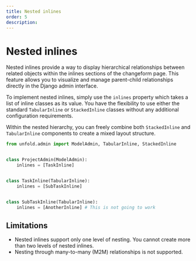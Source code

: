 ```yaml
---
title: Nested inlines
order: 5
description:
---
```


# Nested inlines

Nested inlines provide a way to display hierarchical relationships between related objects within the inlines sections of the changeform page. This feature allows you to visualize and manage parent-child relationships directly in the Django admin interface.

To implement nested inlines, simply use the `inlines` property which takes a list of inline classes as its value. You have the flexibility to use either the standard `TabularInline` or `StackedInline` classes without any additional configuration requirements.

Within the nested hierarchy, you can freely combine both `StackedInline` and `TabularInline` components to create a mixed layout structure.

```python
from unfold.admin import ModelAdmin, TabularInline, StackedInline


class ProjectAdmin(ModelAdmin):
    inlines = [TaskInline]


class TaskInline(TabularInline):
    inlines = [SubTaskInline]


class SubTaskInline(TabularInline):
    inlines = [AnotherInline] # This is not going to work
```


## Limitations

- Nested inlines support only one level of nesting. You cannot create more than two levels of nested inlines.
- Nesting through many-to-many (M2M) relationships is not supported.
